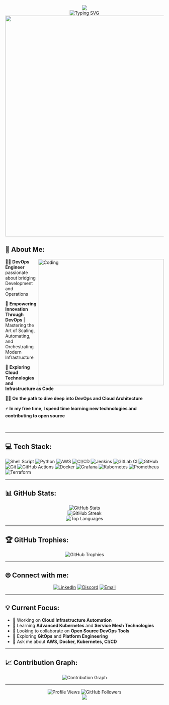 <div align="center">
  <img src="https://capsule-render.vercel.app/api?type=waving&color=gradient&customColorList=6,11,20&height=180&section=header&text=Wahaj%20Ahmed%20Ansari&fontSize=42&fontColor=fff&animation=twinkling&fontAlignY=32"/>
</div>

<div align="center">
  <img src="https://readme-typing-svg.herokuapp.com?font=Fira+Code&pause=800&color=00D9FF&center=true&vCenter=true&width=600&lines=🚀+DevOps+Engineer+%7C+Cloud+Enthusiast;☁️+AWS+%7C+Azure+%7C+GCP+Specialist;🤖+CI%2FCD+Pipeline+Architec;🐳+Docker+%26+Kubernetes+Expert;📊+Infrastructure+Monitoring+Pro;🔧+Terraform+%26+Ansible+Automation;💻+Python+%7C+Bash+%7C+Go+Developer;🌟+Open+Source+Contributor" alt="Typing SVG" />
</div>

<div align="center">
  <img src="https://user-images.githubusercontent.com/74038190/212284100-561aa473-3905-4a80-b561-0d28506553ee.gif" width="700">
</div>

## 🚀 About Me:

<img align="right" alt="Coding" width="400" src="https://user-images.githubusercontent.com/74038190/229223263-cf2e4b07-2615-4f87-9c38-e37600f8381a.gif">

👨‍💻 **DevOps Engineer** passionate about bridging Development and Operations

🔧 **Empowering Innovation Through DevOps** | Mastering the Art of Scaling, Automating, and Orchestrating Modern Infrastructure

🌱 **Exploring Cloud Technologies and Infrastructure as Code**

👨‍💻 **On the path to dive deep into DevOps and Cloud Architecture**

⚡ **In my free time, I spend time learning new technologies and contributing to open source**

<br clear="both"/>

---

## 💻 Tech Stack:

![Shell Script](https://img.shields.io/badge/shell_script-%23121011.svg?style=for-the-badge&logo=gnu-bash&logoColor=white)
![Python](https://img.shields.io/badge/python-3670A0?style=for-the-badge&logo=python&logoColor=ffdd54)
![AWS](https://img.shields.io/badge/AWS-%23FF9900.svg?style=for-the-badge&logo=amazon-aws&logoColor=white)
![CI/CD](https://img.shields.io/badge/CI%2FCD-%23007ACC.svg?style=for-the-badge&logo=azuredevops&logoColor=white)
![Jenkins](https://img.shields.io/badge/jenkins-%232C5263.svg?style=for-the-badge&logo=jenkins&logoColor=white)
![GitLab CI](https://img.shields.io/badge/gitlab%20ci-%23181717.svg?style=for-the-badge&logo=gitlab&logoColor=white)
![GitHub](https://img.shields.io/badge/github-%23121011.svg?style=for-the-badge&logo=github&logoColor=white)
![Git](https://img.shields.io/badge/git-%23F05033.svg?style=for-the-badge&logo=git&logoColor=white)
![GitHub Actions](https://img.shields.io/badge/github%20actions-%232671E5.svg?style=for-the-badge&logo=githubactions&logoColor=white)
![Docker](https://img.shields.io/badge/docker-%230db7ed.svg?style=for-the-badge&logo=docker&logoColor=white)
![Grafana](https://img.shields.io/badge/grafana-%23F46800.svg?style=for-the-badge&logo=grafana&logoColor=white)
![Kubernetes](https://img.shields.io/badge/kubernetes-%23326ce5.svg?style=for-the-badge&logo=kubernetes&logoColor=white)
![Prometheus](https://img.shields.io/badge/Prometheus-E6522C?style=for-the-badge&logo=Prometheus&logoColor=white)
![Terraform](https://img.shields.io/badge/terraform-%235835CC.svg?style=for-the-badge&logo=terraform&logoColor=white)

---

## 📊 GitHub Stats:

<div align="center">
  <img src="https://github-readme-stats.vercel.app/api?username=wahajahmad-cyber&theme=dark&hide_border=false&include_all_commits=true&count_private=true" alt="GitHub Stats" />
</div>

<div align="center">
  <img src="https://github-readme-streak-stats.herokuapp.com/?user=wahajahmad-cyber&theme=dark&hide_border=false" alt="GitHub Streak" />
</div>

<div align="center">
  <img src="https://github-readme-stats.vercel.app/api/top-langs/?username=wahajahmad-cyber&theme=dark&hide_border=false&include_all_commits=true&count_private=true&layout=compact" alt="Top Languages" />
</div>

---

## 🏆 GitHub Trophies:
<div align="center">
  <img src="https://github-profile-trophy.vercel.app/?username=wahajahmad-cyber&theme=juicyfresh&no-frame=true&no-bg=true&margin-w=15&row=2" alt="GitHub Trophies" />
</div>

---

## 🌐 Connect with me:

<div align="center">
  
[![LinkedIn](https://img.shields.io/badge/LinkedIn-%230077B5.svg?style=for-the-badge&logo=linkedin&logoColor=white)](https://www.linkedin.com/in/wahaj-ahmed-ansari-00b5752b9)
[![Discord](https://img.shields.io/badge/Discord-%235865F2.svg?style=for-the-badge&logo=discord&logoColor=white)](https://discord.com/users/920959349004853288)
[![Email](https://img.shields.io/badge/Email-D14836?style=for-the-badge&logo=gmail&logoColor=white)](mailto:wahajahmad.alnafi@gmail.com)

</div>

---

## 💡 Current Focus:

- 🔭 Working on **Cloud Infrastructure Automation**
- 🌱 Learning **Advanced Kubernetes** and **Service Mesh Technologies**
- 👯 Looking to collaborate on **Open Source DevOps Tools**
- 🤔 Exploring **GitOps** and **Platform Engineering**
- 💬 Ask me about **AWS, Docker, Kubernetes, CI/CD**

---
## 📈 Contribution Graph:

<div align="center">
  <img src="https://github-readme-activity-graph.vercel.app/graph?username=wahajahmad-cyber&theme=react-dark&hide_border=true" alt="Contribution Graph" />
</div>

---

<div align="center">

  <img src="https://komarev.com/ghpvc/?username=wahajahmad-cyber&label=Profile%20views&color=0e75b6&style=flat" alt="Profile Views"/>
  <img src="https://img.shields.io/github/followers/wahajahmad-cyber?label=Followers&logo=github&style=flat" alt="GitHub Followers"/>

</div>

<div align="center">
  <img src="https://capsule-render.vercel.app/api?type=waving&color=gradient&customColorList=6,11,20&height=100&section=footer"/>
</div>
